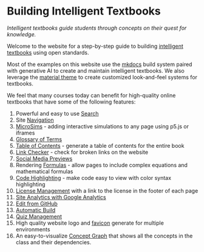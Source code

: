 # Building Intelligent Textbooks

*Intelligent textbooks guide students through concepts
on their quest for knowledge.*

Welcome to the website for a step-by-step guide to building [intelligent textbooks](./glossary#glossary-of-terms-for-mkdocs-for-intelligent-textbooks) using open standards.

Most of the examples on this website use the [mkdocs](http://mkdocs.com) build system 
paired with generative AI to create and maintain intelligent textbooks.  We also
leverage the [material theme](./glossary.md#material) to create customized look-and-feel
systems for textbooks.

We feel that many courses today can benefit for high-quality online textbooks that have some of the following features:

1. Powerful and easy to use [Search](./glossary.md#search)
2. Site [Navigation](./glossary.md/#navigation)
3. [MicroSims](./glossary.md#microsim) - adding interactive simulations to any page using p5.js or iframes
4. [Glossary of Terms](./glossary.md#glossary-of-terms)
5. [Table of Contents](./toc.md) - generate a table of contents for the entire book
6. [Link Checker](./glossary.md#link-checker) - check for broken links on the website
7. [Social Media Previews](./glossary.md#social-media-previews)
8. Rendering [Formulas](./glossary.md#formulas) - allow pages to include complex equations and mathematical formulas
9. [Code Highlighting](./glossary.md#code-highlighting) - make code easy to view with color syntax highlighting
10. [License Management](./glossary.md#license) with a link to the license in the footer of each page
11. [Site Analytics with Google Analytics](./glossary.md#website-analytics)
12. [Edit from GitHub](./glossary.md#edit-from-github)
13. [Automatic Build](./glossary.md#automatic-build)
14. [Quiz Management](./glossary.md#quiz-management)
15. High quality website logo and [favicon](./glossary.md#favicon) generate for multiple environments
16. An easy-to-visualize [Concept Graph](./glossary.md#concept-graph) that shows all the concepts in the class and their dependencies.